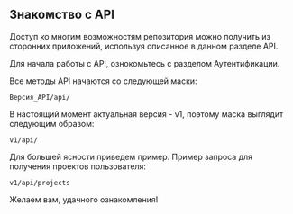 ## Знакомство с API
Доступ ко многим возможностям репозитория можно получить из сторонних приложений, используя описанное в данном разделе API.

Для начала работы с API, ознокомьтесь с разделом Аутентификации.

Все методы API начаются со следующей маски:
```
Версия_API/api/
```
В настоящий момент актуальная версия - v1, поэтому маска выглядит следующим образом:
```
v1/api/
```
Для большей ясности приведем пример. 
Пример запроса для получения проектов пользователя:
```
v1/api/projects
```
Желаем вам, удачного ознакомления!